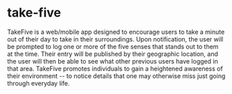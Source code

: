 # take-five

TakeFive is a web/mobile app designed to encourage users to take a minute out of their day to take in their surroundings. Upon notification, the user will be prompted to log one or more of the five senses that stands out to them at the time. Their entry will be published by their geographic location, and the user will then be able to see what other previous users have logged in that area. TakeFive promotes individuals to gain a heightened awareness of their environment -- to notice details that one may otherwise miss just going through everyday life.
